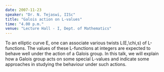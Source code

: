 ```yaml
---
date: 2007-11-23
speaker: "Dr. N. Tejaswi, IISc"
title: "Galois action on L-values"
time: "4.00 p.m."
venue: "Lecture Hall - I, Dept. of Mathematics"
---
```

To an elliptic curve E, one can associate various twists
L(E,\\chi,s) of L-functions.  The values of these L-functions at integers
are expected to behave well under the action of a Galois group.  In this
talk, we will explain how a Galois group acts on some special L-values and
indicate some approaches in studying the behaviour under such actions.

